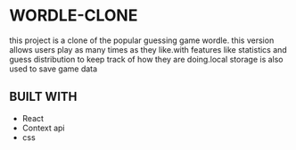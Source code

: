# WORDLE-CLONE

this project is a clone of the popular guessing game wordle. this version allows users play as many times as they like.with features like statistics and guess distribution to keep track of how they are doing.local storage is also used to save game data

## BUILT WITH

- React
- Context api
- css
